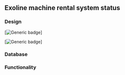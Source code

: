 ## Exoline machine rental system status

### Design
[![Generic badge](https://img.shields.io/badge/PLANNING-DONE-<COLOR>.svg)]

[![Generic badge](https://img.shields.io/badge/IMPLEMENTATION-70%-<COLOR>.svg)]


### Database

### Functionality
